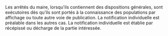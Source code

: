 Les arrêtés du maire, lorsqu'ils contiennent des dispositions générales, sont exécutoires dès qu’ils sont portés à la connaissance des populations par affichage ou toute autre voie de publication. La notification individuelle est préalable dans les autres cas. La notification individuelle est établie par récépissé ou décharge de la partie intéressée.